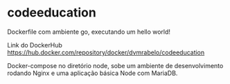 # codeeducation
Dockerfile com ambiente go, executando um hello world!

Link do DockerHub https://hub.docker.com/repository/docker/dvmrabelo/codeeducation


Docker-compose no diretório node, sobe um ambiente de desenvolvimento rodando Nginx e uma aplicação básica Node com MariaDB.
